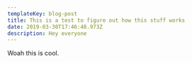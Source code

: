 ```yaml
---
templateKey: blog-post
title: This is a test to figure out how this stuff works
date: 2019-03-30T17:46:48.973Z
description: Hey everyone
---
```

Woah this is cool.
